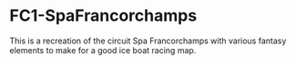 # FC1-SpaFrancorchamps
This is a recreation of the circuit Spa Francorchamps with various fantasy elements to make for a good ice boat racing map.
